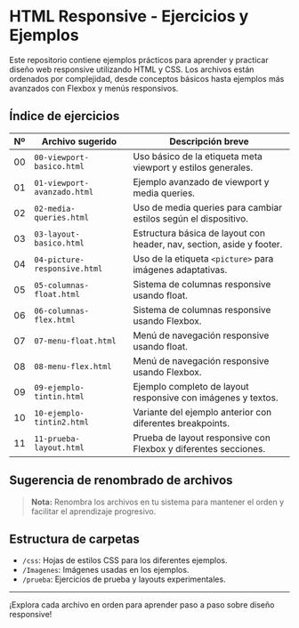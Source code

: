 # HTML Responsive - Ejercicios y Ejemplos

Este repositorio contiene ejemplos prácticos para aprender y practicar diseño web responsive utilizando HTML y CSS. Los archivos están ordenados por complejidad, desde conceptos básicos hasta ejemplos más avanzados con Flexbox y menús responsivos.

## Índice de ejercicios

| Nº  | Archivo sugerido                | Descripción breve                                                      |
|-----|---------------------------------|------------------------------------------------------------------------|
| 00  | `00-viewport-basico.html`       | Uso básico de la etiqueta meta viewport y estilos generales.           |
| 01  | `01-viewport-avanzado.html`     | Ejemplo avanzado de viewport y media queries.                          |
| 02  | `02-media-queries.html`         | Uso de media queries para cambiar estilos según el dispositivo.         |
| 03  | `03-layout-basico.html`         | Estructura básica de layout con header, nav, section, aside y footer.   |
| 04  | `04-picture-responsive.html`    | Uso de la etiqueta `<picture>` para imágenes adaptativas.               |
| 05  | `05-columnas-float.html`        | Sistema de columnas responsive usando float.                            |
| 06  | `06-columnas-flex.html`         | Sistema de columnas responsive usando Flexbox.                          |
| 07  | `07-menu-float.html`            | Menú de navegación responsive usando float.                             |
| 08  | `08-menu-flex.html`             | Menú de navegación responsive usando Flexbox.                           |
| 09  | `09-ejemplo-tintin.html`        | Ejemplo completo de layout responsive con imágenes y textos.            |
| 10  | `10-ejemplo-tintin2.html`       | Variante del ejemplo anterior con diferentes breakpoints.               |
| 11  | `11-prueba-layout.html`         | Prueba de layout responsive con Flexbox y diferentes secciones.         |

## Sugerencia de renombrado de archivos



> **Nota:** Renombra los archivos en tu sistema para mantener el orden y facilitar el aprendizaje progresivo.

## Estructura de carpetas

- `/css`: Hojas de estilos CSS para los diferentes ejemplos.
- `/Imagenes`: Imágenes usadas en los ejemplos.
- `/prueba`: Ejercicios de prueba y layouts experimentales.

---

¡Explora cada archivo en orden para aprender paso a paso sobre diseño responsive!